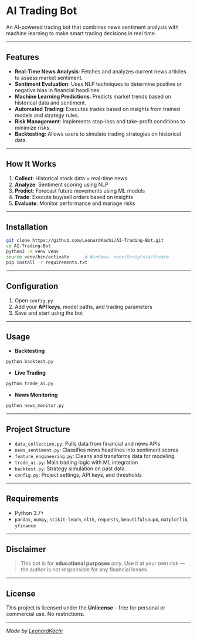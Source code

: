 # AI Trading Bot

An AI-powered trading bot that combines news sentiment analysis with machine learning to make smart trading decisions in real time.

---

## Features

- **Real-Time News Analysis**: Fetches and analyzes current news articles to assess market sentiment.
- **Sentiment Evaluation**: Uses NLP techniques to determine positive or negative bias in financial headlines.
- **Machine Learning Predictions**: Predicts market trends based on historical data and sentiment.
- **Automated Trading**: Executes trades based on insights from trained models and strategy rules.
- **Risk Management**: Implements stop-loss and take-profit conditions to minimize risks.
- **Backtesting**: Allows users to simulate trading strategies on historical data.

---

## How It Works

1. **Collect**: Historical stock data + real-time news
2. **Analyze**: Sentiment scoring using NLP
3. **Predict**: Forecast future movements using ML models
4. **Trade**: Execute buy/sell orders based on insights
5. **Evaluate**: Monitor performance and manage risks

---

## Installation

```bash
git clone https://github.com/LeonardKachi/AI-Trading-Bot.git
cd AI-Trading-Bot
python3 -m venv venv
source venv/bin/activate      # Windows: venv\Scripts\activate
pip install -r requirements.txt
````

---

## Configuration

1. Open `config.py`
2. Add your **API keys**, model paths, and trading parameters
3. Save and start using the bot

---

## Usage

* **Backtesting**

```bash
python backtest.py
```

* **Live Trading**

```bash
python trade_ai.py
```

* **News Monitoring**

```bash
python news_monitor.py
```

---

## Project Structure

* `data_collection.py`: Pulls data from financial and news APIs
* `news_sentiment.py`: Classifies news headlines into sentiment scores
* `feature_engineering.py`: Cleans and transforms data for modeling
* `trade_ai.py`: Main trading logic with ML integration
* `backtest.py`: Strategy simulation on past data
* `config.py`: Project settings, API keys, and thresholds

---

## Requirements

* Python 3.7+
* `pandas`, `numpy`, `scikit-learn`, `nltk`, `requests`, `beautifulsoup4`, `matplotlib`, `yfinance`

---

## Disclaimer

> This bot is for **educational purposes** only.
> Use it at your own risk — the author is not responsible for any financial losses.

---

## License

This project is licensed under the **Unlicense** – free for personal or commercial use. No restrictions.

---

*Made by [LeonardKachi](https://github.com/LeonardKachi)*

```
